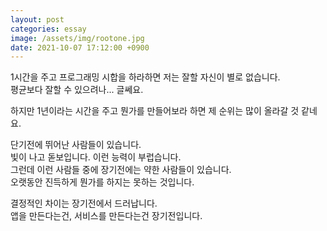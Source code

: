 ```yaml
---
layout: post
categories: essay
image: /assets/img/rootone.jpg
date: 2021-10-07 17:12:00 +0900
---
```


1시간을 주고 프로그래밍 시합을 하라하면 저는 잘할 자신이 별로 없습니다.  
평균보다 잘할 수 있으려나... 글쎄요.

하지만 1년이라는 시간을 주고 뭔가를 만들어보라 하면 제 순위는 많이 올라갈 것 같네요.

단기전에 뛰어난 사람들이 있습니다.  
빛이 나고 돋보입니다. 이런 능력이 부럽습니다.  
그런데 이런 사람들 중에 장기전에는 약한 사람들이 있습니다.  
오랫동안 진득하게 뭔가를 하지는 못하는 것입니다.

결정적인 차이는 장기전에서 드러납니다.  
앱을 만든다는건, 서비스를 만든다는건 장기전입니다.